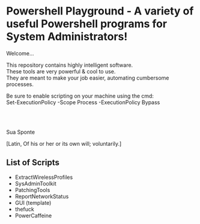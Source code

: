 # Powershell Playground - A variety of useful Powershell programs for System Administrators!

Welcome...

This repository contains highly intelligent software. <br/>
These tools are very powerful & cool to use. <br/>
They are meant to make your job easier, automating cumbersome processes.

Be sure to enable scripting on your machine using the cmd: <br/> 
Set-ExecutionPolicy -Scope Process -ExecutionPolicy Bypass

<br/>
<br/>

Sua Sponte

[Latin, Of his or her or its own will; voluntarily.]

## List of Scripts

- ExtractWirelessProfiles
- SysAdminToolkit
- PatchingTools
- ReportNetworkStatus
- GUI (template)
- thefuck
- PowerCaffeine
